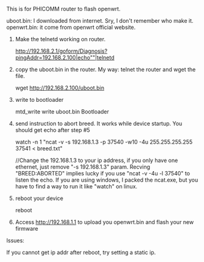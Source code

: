 This is for PHICOMM router to flash openwrt.

uboot.bin: I downloaded from internet. Sry, I don't remember who make it.
openwrt.bin: it come from openwrt official website.


1. Make the telnetd working on router.

    http://192.168.2.1/goform/Diagnosis?pingAddr=192.168.2.100|echo""|telnetd

2. copy the uboot.bin in the router. My way: telnet the router and wget the file.

    wget http://192.168.2.100/uboot.bin

3. write to bootloader

    mtd_write write uboot.bin Bootloader

4. send instruction to abort breed. It works while device startup. You should get echo after step #5

    watch -n 1 "ncat -v -s 192.168.1.3 -p 37540 -w10 -4u 255.255.255.255 37541 < breed.txt" 
    
    //Change the 192.168.1.3 to your ip address, if you only have one ethernet, just remove "-s 192.168.1.3" param. Recving "BREED:ABORTED" implies lucky if you use "ncat -v -4u -l 37540" to listen the echo. If you are using windows, I packed the ncat.exe, but you have to find a way to run it like "watch" on linux.

5. reboot your device

    reboot


6. Access http://192.168.1.1 to upload you openwrt.bin and flash your new firmware

Issues:

If you cannot get ip addr after reboot, try setting a static ip.
